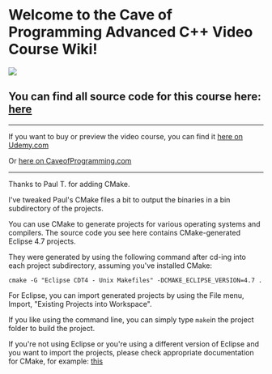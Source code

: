 # Welcome to the Cave of Programming Advanced C++ Video Course Wiki!

[<img src="https://www.caveofprogramming.com/images/logo_advanced_cplusplus_github.png">](http://courses.caveofprogramming.com/p/learn-c-tutorial/)

## You can find all source code for this course here: [here](https://github.com/caveofprogramming/advanced-cplusplus/wiki/Learn-Advanced-C-Plus-Plus-Tutorial)

---

If you want to buy or preview the video course, you can find it [here on Udemy.com](https://www.udemy.com/learn-advanced-c-programming/?couponCode=GITHUB)

Or [here on CaveofProgramming.com](http://courses.caveofprogramming.com/p/learn-c-tutorial/)

---

Thanks to Paul T. for adding CMake.

I've tweaked Paul's CMake files a bit to output the binaries in a bin subdirectory of the projects.

You can use CMake to generate projects for various operating systems and compilers. The source code you see here contains CMake-generated Eclipse 4.7 projects.

They were generated by using the following command after cd-ing into each project subdirectory, assuming you've installed CMake: 

`cmake -G "Eclipse CDT4 - Unix Makefiles" -DCMAKE_ECLIPSE_VERSION=4.7 .`

For Eclipse, you can import generated projects by using the File menu, Import, "Existing Projects into Workspace".

If you like using the command line, you can simply type `make`in the project folder to build the project.

If you're not using Eclipse or you're using a different version of Eclipse and you want to import the projects, please check appropriate documentation for CMake, for example: [this](https://cmake.org/cmake/help/v3.0/manual/cmake-generators.7.html)

